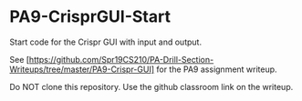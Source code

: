 # PA9-CrisprGUI-Start
Start code for the Crispr GUI with input and output.

See [https://github.com/Spr19CS210/PA-Drill-Section-Writeups/tree/master/PA9-Crispr-GUI]
for the PA9 assignment writeup.

Do NOT clone this repository. Use the github classroom link on the writeup.
